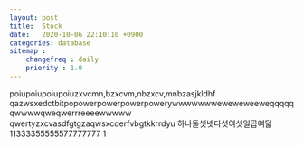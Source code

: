 ```yaml
---
layout: post
title:  Stock
date:   2020-10-06 22:10:10 +0900
categories: database
sitemap :
    changefreq : daily
    priority : 1.0
---
```














poiupoiupoiupoiuzxvcmn,bzxcvm,nbzxcv,mnbzasjkldhf
qazwsxedctbitpopowerpowerpowerpowerywwwwwwweweweweeweqqqqqqwwwwqweqwerrreeeewwwww
qwertyzxcvasdfgtgzaqwsxcderfvbgtkkrrdyu
하나둘셋넷다섯여섯일곱여덟
11333355555577777777
1